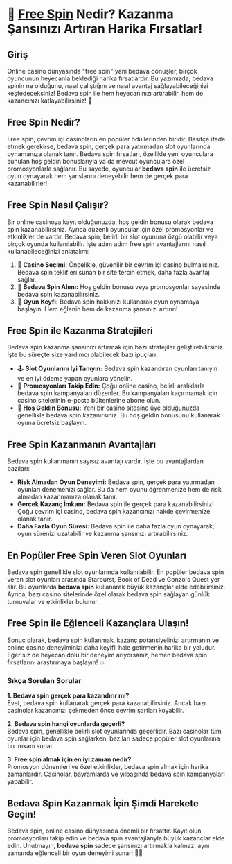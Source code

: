 # 🎰 [Free Spin](https://casinotr.link/gWCRZ4) Nedir? Kazanma Şansınızı Artıran Harika Fırsatlar!

## Giriş
Online casino dünyasında "free spin" yani bedava dönüşler, birçok oyuncunun heyecanla beklediği harika fırsatlardır. Bu yazımızda, bedava spinin ne olduğunu, nasıl çalıştığını ve nasıl avantaj sağlayabileceğinizi keşfedeceksiniz! Bedava spin ile hem heyecanınızı artırabilir, hem de kazancınızı katlayabilirsiniz! 🤑

## Free Spin Nedir?
Free spin, çevrim içi casinoların en popüler ödüllerinden biridir. Basitçe ifade etmek gerekirse, bedava spin, gerçek para yatırmadan slot oyunlarında oynamanıza olanak tanır. Bedava spin fırsatları, özellikle yeni oyunculara sunulan hoş geldin bonuslarıyla ya da mevcut oyunculara özel promosyonlarla sağlanır. Bu sayede, oyuncular **bedava spin** ile ücretsiz oyun oynayarak hem şanslarını deneyebilir hem de gerçek para kazanabilirler!

## Free Spin Nasıl Çalışır?
Bir online casinoya kayıt olduğunuzda, hoş geldin bonusu olarak bedava spin kazanabilirsiniz. Ayrıca düzenli oyuncular için özel promosyonlar ve etkinlikler de vardır. Bedava spin, belirli bir slot oyununa özgü olabilir veya birçok oyunda kullanılabilir. İşte adım adım free spin avantajlarını nasıl kullanabileceğinizi anlatalım:

1. 🎲 **Casino Seçimi:** Öncelikle, güvenilir bir çevrim içi casino bulmalısınız. Bedava spin teklifleri sunan bir site tercih etmek, daha fazla avantaj sağlar.
2. 🎁 **Bedava Spin Alımı:** Hoş geldin bonusu veya promosyonlar sayesinde bedava spin kazanabilirsiniz. 
3. 💸 **Oyun Keyfi:** Bedava spin hakkınızı kullanarak oyun oynamaya başlayın. Hem eğlenin hem de kazanma şansınızı artırın!

## Free Spin ile Kazanma Stratejileri
Bedava spin kazanma şansınızı artırmak için bazı stratejiler geliştirebilirsiniz. İşte bu süreçte size yardımcı olabilecek bazı ipuçları:

- 🕹️ **Slot Oyunlarını İyi Tanıyın:** Bedava spin kazandıran oyunları tanıyın ve en iyi ödeme yapan oyunlara yönelin.
- 🎁 **Promosyonları Takip Edin:** Çoğu online casino, belirli aralıklarla bedava spin kampanyaları düzenler. Bu kampanyaları kaçırmamak için casino sitelerinin e-posta bültenlerine abone olun.
- 🎯 **Hoş Geldin Bonusu:** Yeni bir casino sitesine üye olduğunuzda genellikle bedava spin kazanırsınız. Bu hoş geldin bonusunu kullanarak oyuna ücretsiz başlayın.

## Free Spin Kazanmanın Avantajları
Bedava spin kullanmanın sayısız avantajı vardır. İşte bu avantajlardan bazıları:

- **Risk Almadan Oyun Deneyimi:** Bedava spin, gerçek para yatırmadan oyunları denemenizi sağlar. Bu da hem oyunu öğrenmenize hem de risk almadan kazanmanıza olanak tanır.
- **Gerçek Kazanç İmkanı:** Bedava spin ile gerçek para kazanabilirsiniz! Çoğu çevrim içi casino, bedava spin kazancınızı nakde çevirmenize olanak tanır.
- **Daha Fazla Oyun Süresi:** Bedava spin ile daha fazla oyun oynayarak, oyun sürenizi uzatabilir ve kazanma şansınızı artırabilirsiniz.

## En Popüler Free Spin Veren Slot Oyunları
Bedava spin genellikle slot oyunlarında kullanılabilir. En popüler bedava spin veren slot oyunları arasında Starburst, Book of Dead ve Gonzo's Quest yer alır. Bu oyunlarda **bedava spin** kullanarak büyük kazançlar elde edebilirsiniz. Ayrıca, bazı casino sitelerinde özel olarak bedava spin sağlayan günlük turnuvalar ve etkinlikler bulunur.

## Free Spin ile Eğlenceli Kazançlara Ulaşın!
Sonuç olarak, bedava spin kullanmak, kazanç potansiyelinizi artırmanın ve online casino deneyiminizi daha keyifli hale getirmenin harika bir yoludur. Eğer siz de heyecan dolu bir deneyim arıyorsanız, hemen bedava spin fırsatlarını araştırmaya başlayın! 💥

### Sıkça Sorulan Sorular
**1. Bedava spin gerçek para kazandırır mı?**  
Evet, bedava spin kullanarak gerçek para kazanabilirsiniz. Ancak bazı casinolar kazancınızı çekmeden önce çevrim şartları koyabilir.

**2. Bedava spin hangi oyunlarda geçerli?**  
Bedava spin, genellikle belirli slot oyunlarında geçerlidir. Bazı casinolar tüm oyunlar için bedava spin sağlarken, bazıları sadece popüler slot oyunlarına bu imkanı sunar.

**3. Free spin almak için en iyi zaman nedir?**  
Promosyon dönemleri ve özel etkinlikler, bedava spin almak için harika zamanlardır. Casinolar, bayramlarda ve yılbaşında bedava spin kampanyaları yapabilir.

## Bedava Spin Kazanmak İçin Şimdi Harekete Geçin!
Bedava spin, online casino dünyasında önemli bir fırsattır. Kayıt olun, promosyonları takip edin ve bedava spin avantajlarıyla büyük kazançlar elde edin. Unutmayın, **bedava spin** sadece şansınızı artırmakla kalmaz, aynı zamanda eğlenceli bir oyun deneyimi sunar! 🤑🎉
